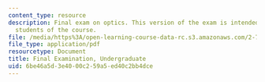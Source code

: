 ```yaml
---
content_type: resource
description: Final exam on optics. This version of the exam is intended for undergraduate
  students of the course.
file: /media/https%3A/open-learning-course-data-rc.s3.amazonaws.com/2-71-optics-spring-2009/6be46a5d3e4000c259a5ed40c2bb4dce_MIT2_71S09_ufinal.pdf
file_type: application/pdf
resourcetype: Document
title: Final Examination, Undergraduate
uid: 6be46a5d-3e40-00c2-59a5-ed40c2bb4dce
---
```

